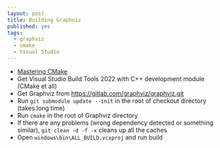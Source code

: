 ```yaml
---
layout: post
title: Building Graphviz
published: yes
tags:
  - graphviz
  - cmake
  - Visual Studio
---
```


 - [Mastering CMake][1]
 - Get Visual Studio Build Tools 2022 with C++ development module (CMake et all)
 - Get Graphviz from https://gitlab.com/graphviz/graphviz.git
 - Run `git submodule update --init` in the root of checkout directory (takes long time)
 - Run `cmake` in the root of Graphviz directory
 - If there are any problems (wrong dependency detected or something similar), `git clean -d -f -x` cleans up all the caches
 - Open `windows\bin\ALL_BUILD.vcxproj` and run build



[1]: https://cmake.org/cmake/help/book/mastering-cmake/index.html